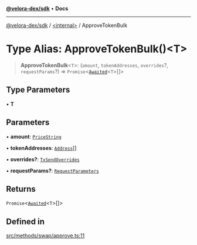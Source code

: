 [**@velora-dex/sdk**](../../README.md) • **Docs**

***

[@velora-dex/sdk](../../globals.md) / [\<internal\>](../README.md) / ApproveTokenBulk

# Type Alias: ApproveTokenBulk()\<T\>

> **ApproveTokenBulk**\<`T`\>: (`amount`, `tokenAddresses`, `overrides`?, `requestParams`?) => `Promise`\<[`Awaited`](Awaited.md)\<`T`\>[]\>

## Type Parameters

• **T**

## Parameters

• **amount**: [`PriceString`](../../type-aliases/PriceString.md)

• **tokenAddresses**: [`Address`](../../type-aliases/Address.md)[]

• **overrides?**: [`TxSendOverrides`](../../interfaces/TxSendOverrides.md)

• **requestParams?**: [`RequestParameters`](RequestParameters.md)

## Returns

`Promise`\<[`Awaited`](Awaited.md)\<`T`\>[]\>

## Defined in

[src/methods/swap/approve.ts:11](https://github.com/VeloraDEX/paraswap-sdk/blob/feat/velora/src/methods/swap/approve.ts#L11)
